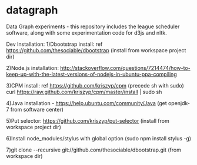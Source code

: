 datagraph
=========

Data Graph experiments - this repository includes the league scheduler software, along with some experimentation code for d3js and nltk.

Dev Installation:
1)Dbootstrap install: ref https://github.com/thesociable/dbootstrap (install from workspace project dir)

2)Node.js installation: http://stackoverflow.com/questions/7214474/how-to-keep-up-with-the-latest-versions-of-nodejs-in-ubuntu-ppa-compiling

3)CPM install: ref https://github.com/kriszyp/cpm  (precede sh with sudo) curl https://raw.github.com/kriszyp/cpm/master/install | sudo sh

4)Java installation - https://help.ubuntu.com/community/Java  (get openjdk-7 from software center)

5)Put selector: https://github.com/kriszyp/put-selector (install from workspace project dir)

6)Install node_modules/stylus with global option (sudo npm install stylus -g)

7)git clone --recursive git://github.com/thesociable/dbootstrap.git (from workspace dir)

